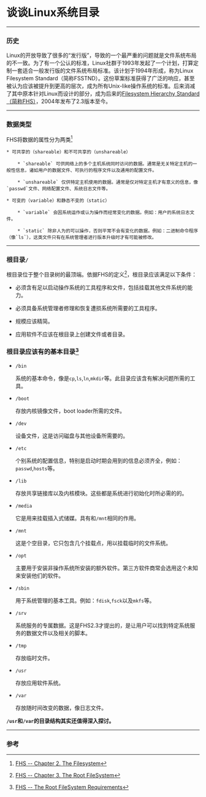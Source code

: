 谈谈Linux系统目录
====

***

### 历史

Linux的开放导致了很多的“发行版”，导致的一个最严重的问题就是文件系统布局的不一致。为了有一个公认的标准，Linux社群于1993年发起了一个计划，打算定制一套适合一般发行版的文件系统布局标准。该计划于1994年形成，称为Linux Filesystem Standard（简称FSSTND）。这份草案标准获得了广泛的响应，甚至被认为应该被提升到更高的层次，成为所有Unix-like操作系统的标准。后来消减了其中原本针对Linux而设计的部分，成为后来的[Filesystem Hierarchy Standard（简称FHS）](http://www.pathname.com/fhs/)，2004年发布了2.3版本至今。

***

### 数据类型

FHS将数据的属性分为两类[^filesystem]

    * 可共享的（shareable）和不可共享的（unshareable）

        * `shareable` 可供网络上的多个主机系统同时访问的数据。通常是无关特定主机的一般性信息，诸如用户的数据文件、可执行的程序文件以及通用的配置文件。

        * `unshareable` 仅供特定主机使用的数据。通常是仅对特定主机才有意义的信息，像`passwd`文件、网络配置文件、系统日志文件等。

    * 可变的（variable）和静态不变的（static）

        * `variable` 会因系统运作或认为操作而经常变化的数据。例如：用户的系统日志文件。

        * `static` 除非人为的可以操作，否则平常不会有变化的数据。例如：二进制命令程序（像`ls`），这类文件只有在系统管理者进行版本升级时才有可能被修改。

***

### 根目录`/`

根目录位于整个目录树的最顶端。依据FHS的定义[^root_filesystem]，根目录应该满足以下条件：

* 必须含有足以启动操作系统的工具程序和文件，包括挂载其他文件系统的能力。

* 必须具备系统管理者修理和恢复遭损系统所需要的工具程序。

* 规模应该精简。

* 应用软件不应该在根目录上创建文件或者目录。

### 根目录应该有的基本目录[^require]

* `/bin`

    系统的基本命令，像是`cp`,`ls`,`ln`,`mkdir`等。此目录应该含有解决问题所需的工具。

* `/boot`

    存放内核镜像文件，boot loader所需的文件。

* `/dev`

    设备文件，这是访问磁盘与其他设备所需要的。

* `/etc`

    个别系统的配置信息，特别是启动时期会用到的信息必须齐全，例如：`passwd`,`hosts`等。

* `/lib`

    存放共享链接库以及内核模块。这些都是系统进行初始化时所必需的的。

* `/media`

    它是用来挂载插入式储媒。具有和`/mnt`相同的作用。

* `/mnt`

    这是个空目录，它只包含几个挂载点，用以挂载临时的文件系统。

* `/opt`

    主要用于安装非操作系统所安装的额外软件。第三方软件商常会选用这个未知来安装他们的软件。

* `/sbin`

    用于系统管理的基本工具。例如：`fdisk`,`fsck`以及`mkfs`等。

* `/srv`

    系统服务的专属数据。这是FHS2.3才提出的，是让用户可以找到特定系统服务的数据文件以及相关的脚本。

* `/tmp`

    存放临时文件。

* `/usr`

    存放应用软件系统。

* `/var`

    存放随时间改变的数据，像日志文件。


**`/usr`和`/var`的目录结构其实还值得深入探讨。**

***

### 参考

[^filesystem]: [FHS -- Chapter 2. The Filesystem](http://www.pathname.com/fhs/pub/fhs-2.3.html#THEFILESYSTEM)

[^root_filesystem]: [FHS -- Chapter 3. The Root FileSystem](http://www.pathname.com/fhs/pub/fhs-2.3.html#THEROOTFILESYSTEM)

[^require]: [FHS -- The Root FileSystem Requirements](http://www.pathname.com/fhs/pub/fhs-2.3.html#REQUIREMENTS)

